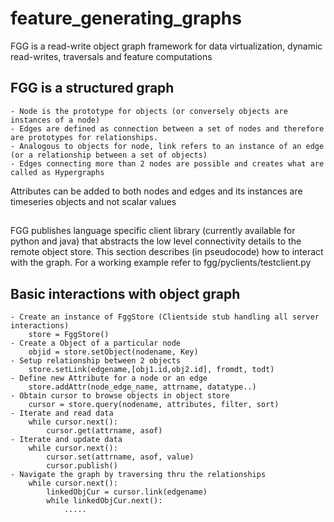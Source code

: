 # feature_generating_graphs
FGG is a read-write object graph framework for data virtualization, dynamic read-writes, traversals and feature computations

## FGG is a structured graph 
	- Node is the prototype for objects (or conversely objects are instances of a node) 
	- Edges are defined as connection between a set of nodes and therefore are prototypes for relationships.
	- Analogous to objects for node, link refers to an instance of an edge (or a relationship between a set of objects)
	- Edges connecting more than 2 nodes are possible and creates what are called as Hypergraphs

Attributes can be added to both nodes and edges and its instances are timeseries objects and not scalar values  

## 
FGG publishes language specific client library (currently available for python and java) that abstracts the low level connectivity details to the remote object store. This section describes (in pseudocode) how to interact with the graph. For a working example refer to fgg/pyclients/testclient.py 

## Basic interactions with object graph 
	- Create an instance of FggStore (Clientside stub handling all server interactions)
		store = FggStore()
	- Create a Object of a particular node
		objid = store.setObject(nodename, Key)
	- Setup relationship between 2 objects
		store.setLink(edgename,[obj1.id,obj2.id], fromdt, todt)
	- Define new Attribute for a node or an edge 
		store.addAttr(node_edge_name, attrname, datatype..)
	- Obtain cursor to browse objects in object store
		cursor = store.query(nodename, attributes, filter, sort)
	- Iterate and read data
		while cursor.next(): 
			cursor.get(attrname, asof) 
	- Iterate and update data
		while cursor.next(): 
			cursor.set(attrname, asof, value)
			cursor.publish()
	- Navigate the graph by traversing thru the relationships
		while cursor.next(): 
			linkedObjCur = cursor.link(edgename)
			while linkedObjCur.next():
				.....

